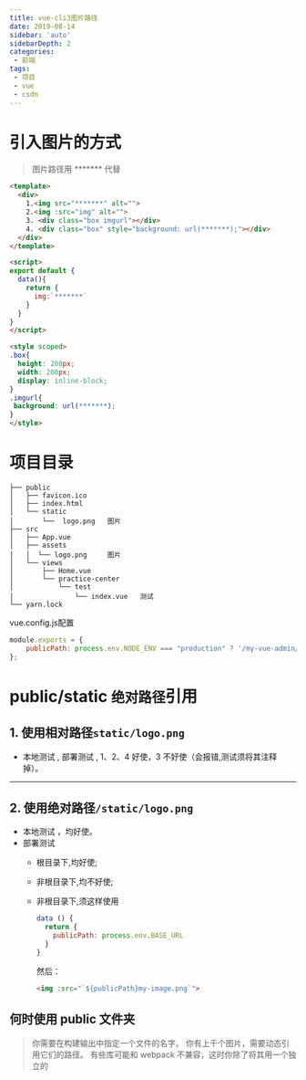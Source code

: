 ```yaml
---
title: vue-cli3图片路径
date: 2019-08-14
sidebar: 'auto'
sidebarDepth: 2
categories:
 - 前端
tags:
 - 项目
 - vue
 - csdn
---
```


# 引入图片的方式
>图片路径用  ******* 代替
```html
<template>
  <div>
    1.<img src="*******" alt="">
    2.<img :src="img" alt="">
    3. <div class="box imgurl"></div>
    4. <div class="box" style="background: url(*******);"></div>
  </div>
</template>

<script>
export default {
  data(){
    return {
      img:`*******`
    }
  }
}
</script>

<style scoped>
.box{
  height: 200px;
  width: 200px;
  display: inline-block;
}
.imgurl{
 background: url(*******);
}
</style>
```

# 项目目录
```
├── public
│   ├── favicon.ico
│   ├── index.html
│   └── static
│       └──  logo.png   图片
├── src
│   ├── App.vue
│   ├── assets
│   │  └── logo.png     图片
│   └── views
│       ├── Home.vue
│       └── practice-center
│           └── test
│               └── index.vue   测试
└── yarn.lock
```
vue.config.js配置
```js
module.exports = {
    publicPath: process.env.NODE_ENV === "production" ? '/my-vue-admin/' : "/"
};
```
# public/static  `绝对路径`引用
## 1. 使用相对路径`static/logo.png` 

* 本地测试  , 部署测试 , 1、2、4 好使，3 不好使（会报错,测试须将其注释掉）。
---
## 2. 使用绝对路径`/static/logo.png`
* 本地测试 ，均好使。
* 部署测试 
  +  根目录下,均好使;
  + 非根目录下,均不好使;
  + 非根目录下,须这样使用
	```js
	data () {
	  return {
	    publicPath: process.env.BASE_URL
	  }
	}
	```
	然后：
	
	```html
	<img :src="`${publicPath}my-image.png`">
	```

## 何时使用 public 文件夹
>你需要在构建输出中指定一个文件的名字。
你有上千个图片，需要动态引用它们的路径。
有些库可能和 webpack 不兼容，这时你除了将其用一个独立的 <script> 标签引入没有别的选择。




# src/assets `相对路径`引用

## 1.  相对路径 `../../../assets/logo.png` 
* 本地测试,部署测试 1,3 好使
* 2 、4修改成

	```html
	<template>
	  <div>
	    2.<img :src="img" alt="">
	    4. <div class="box" :style="{background: 'url(' + img + ')' }"></div>
	  </div>
	</template>
	
	<script>
	import imgurl from '../../../assets/logo.png'
	export default {
	  data(){
	    return {
	      img:imgurl
	    }
	  }
	}
	</script>
	```
	或者
	```js
	data(){
	    return {
	      img:require('../../../assets/logo.png')
	    }
	  }
    ```

---
## 2. 相对路径 `@/assets/logo.png` 或者`~@/assets/logo.png` 

```js
//vue.config.js
module.exports = {
    chainWebpack: config => {
        config.resolve.alias.set("@", resolve("src"));
    },
};
```
* 1、3 只能使用`~@/assets/logo.png` 
* 2、4 只能使用`@/assets/logo.png` 
```html
<template>
  <div>
    1.<img src="~@/assets/logo.png" alt="">
    2.<img :src="img" alt="">
    3. <div class="box imgurl"></div>
    4. <div class="box" :style="{background: 'url(' + img + ')' }"></div>
  </div>
</template>

<script>
export default {
  data(){
    return {
      img:require('@/assets/logo.png')
    }
  }
}
</script>

<style scoped>
.box{
  height: 200px;
  width: 200px;
  display: inline-block;
}
.imgurl{
 background: url('~@/assets/logo.png');
}
</style>
```

vue推荐使用功能`assets`


	

 